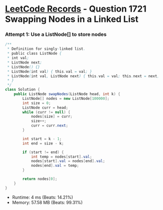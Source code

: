 # [LeetCode Records](../../README.md) - Question 1721 Swapping Nodes in a Linked List

### Attempt 1: Use a ListNode[] to store nodes
```java
/**
 * Definition for singly-linked list.
 * public class ListNode {
 * int val;
 * ListNode next;
 * ListNode() {}
 * ListNode(int val) { this.val = val; }
 * ListNode(int val, ListNode next) { this.val = val; this.next = next; }
 * }
 */
class Solution {
    public ListNode swapNodes(ListNode head, int k) {
        ListNode[] nodes = new ListNode[100000];
        int size = 0;
        ListNode curr = head;
        while (curr != null) {
            nodes[size] = curr;
            size++;
            curr = curr.next;
        }

        int start = k - 1;
        int end = size - k;

        if (start != end) {
            int temp = nodes[start].val;
            nodes[start].val = nodes[end].val;
            nodes[end].val = temp;
        }

        return nodes[0];
    }
}
```
- Runtime: 4 ms (Beats: 14.21%)
- Memory: 57.58 MB (Beats: 99.31%)

<br>

